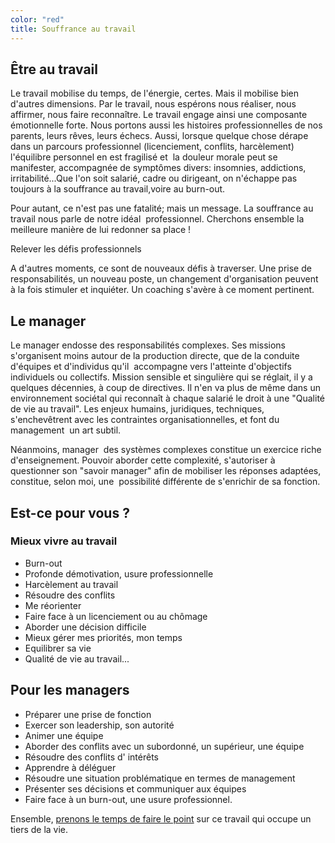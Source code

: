 ```yaml
---
color: "red"
title: Souffrance au travail
---
```


## Être au travail

Le travail mobilise du temps, de l'énergie, certes. Mais il mobilise bien d'autres dimensions. Par le travail, nous espérons nous réaliser, nous affirmer, nous faire reconnaître. Le travail engage ainsi une composante émotionnelle forte. Nous portons aussi les histoires professionnelles de nos parents, leurs rêves, leurs échecs. Aussi, lorsque quelque chose dérape dans un parcours professionnel (licenciement, conflits, harcèlement) l'équilibre personnel en est fragilisé et  la douleur morale peut se manifester, accompagnée de symptômes divers: insomnies, addictions, irritabilité...Que l'on soit salarié, cadre ou dirigeant, on n'échappe pas toujours à la souffrance au travail,voire au burn-out.

Pour autant, ce n'est pas une fatalité; mais un message. La souffrance au travail nous parle de notre idéal  professionnel. Cherchons ensemble la meilleure manière de lui redonner sa place !

Relever les défis professionnels

A d'autres moments, ce sont de nouveaux défis à traverser. Une prise de responsabilités, un nouveau poste, un changement d'organisation peuvent à la fois stimuler et inquiéter. Un coaching s'avère à ce moment pertinent.

## Le manager

Le manager endosse des responsabilités complexes. Ses missions s'organisent moins autour de la production directe, que de la conduite d'équipes et d'individus qu'il  accompagne vers l'atteinte d'objectifs individuels ou collectifs. Mission sensible et singulière qui se réglait, il y a quelques décennies, à coup de directives. Il n'en va plus de même dans un environnement sociétal qui reconnaît à chaque salarié le droit à une "Qualité de vie au travail". Les enjeux humains, juridiques, techniques, s'enchevêtrent avec les contraintes organisationnelles, et font du management  un art subtil.

Néanmoins, manager  des systèmes complexes constitue un exercice riche d'enseignement. Pouvoir aborder cette complexité, s'autoriser à questionner son "savoir manager" afin de mobiliser les réponses adaptées, constitue, selon moi, une  possibilité différente de s'enrichir de sa fonction.

## Est-ce pour vous ?

### Mieux vivre au travail
- Burn-out
- Profonde démotivation, usure professionnelle
- Harcèlement au travail
- Résoudre des conflits
- Me réorienter
- Faire face à un licenciement ou au chômage
- Aborder une décision difficile
- Mieux gérer mes priorités, mon temps
- Equilibrer sa vie
- Qualité de vie au travail...

## Pour les managers
- Préparer une prise de fonction
- Exercer son leadership, son autorité
- Animer une équipe
- Aborder des conflits avec un subordonné, un supérieur, une équipe
- Résoudre des conflits d' intérêts
- Apprendre à déléguer
- Résoudre une situation problématique en termes de management
- Présenter ses décisions et communiquer aux équipes
- Faire face à un burn-out, une usure professionnel.

Ensemble, [prenons le temps de faire le point](/contact) sur ce travail qui occupe un tiers de la vie.

